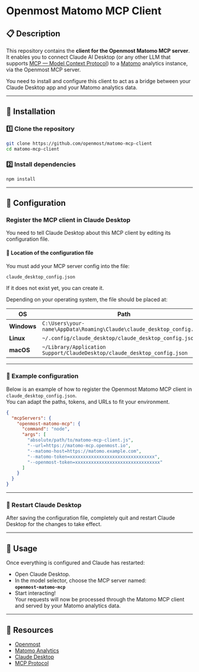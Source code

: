 
# Openmost Matomo MCP Client

## 📋 Description

This repository contains the **client for the Openmost Matomo MCP server**.  
It enables you to connect Claude AI Desktop (or any other LLM that supports [MCP — Model Context Protocol](https://github.com/modelcontext/protocol)) to a [Matomo](https://matomo.org/) analytics instance, via the Openmost MCP server.

You need to install and configure this client to act as a bridge between your Claude Desktop app and your Matomo analytics data.

---

## 🚀 Installation

### 1️⃣ Clone the repository

```bash
git clone https://github.com/openmost/matomo-mcp-client
cd matomo-mcp-client
```

### 2️⃣ Install dependencies

```bash
npm install
```

---

## 🔧 Configuration

### Register the MCP client in Claude Desktop

You need to tell Claude Desktop about this MCP client by editing its configuration file.

#### 📄 Location of the configuration file

You must add your MCP server config into the file:

`claude_desktop_config.json`

If it does not exist yet, you can create it.

Depending on your operating system, the file should be placed at:

| OS       | Path                                                                     |
|----------|--------------------------------------------------------------------------|
| **Windows** | `C:\Users\your-name\AppData\Roaming\Claude\claude_desktop_config.json`   |
| **Linux**   | `~/.config/claude_desktop/claude_desktop_config.json`                    |
| **macOS**   | `~/Library/Application Support/ClaudeDesktop/claude_desktop_config.json` |

---

### 📝 Example configuration

Below is an example of how to register the Openmost Matomo MCP client in `claude_desktop_config.json`.  
You can adapt the paths, tokens, and URLs to fit your environment.

```json
{
  "mcpServers": {
    "openmost-matomo-mcp": {
      "command": "node",
      "args": [
        "absolute/path/to/matomo-mcp-client.js",
        "--url=https://matomo-mcp.openmost.io",
        "--matomo-host=https://matomo.example.com",
        "--matomo-token=xxxxxxxxxxxxxxxxxxxxxxxxxxxxxxxx",
        "--openmost-token=xxxxxxxxxxxxxxxxxxxxxxxxxxxxxxxx"
      ]
    }
  }
}
```

---

### 🔄 Restart Claude Desktop

After saving the configuration file, completely quit and restart Claude Desktop for the changes to take effect.

---

## 🎉 Usage

Once everything is configured and Claude has restarted:
- Open Claude Desktop.
- In the model selector, choose the MCP server named:  
  **`openmost-matomo-mcp`**
- Start interacting!  
  Your requests will now be processed through the Matomo MCP client and served by your Matomo analytics data.


---

## 📖 Resources

- [Openmost](https://openmost.io)
- [Matomo Analytics](https://matomo.org)
- [Claude Desktop](https://claude.ai/download)
- [MCP Protocol](https://github.com/modelcontext/protocol)

